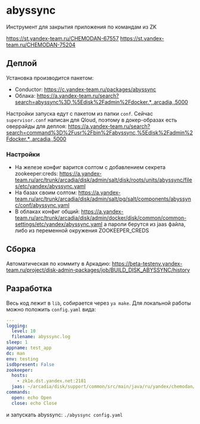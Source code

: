 # abyssync

Инструмент для закрытия приложения по командам из ZK

https://st.yandex-team.ru/CHEMODAN-67557
https://st.yandex-team.ru/CHEMODAN-75204

## Деплой

Установка производится пакетом:
* Conductor: https://c.yandex-team.ru/packages/abyssync
* Облака: https://a.yandex-team.ru/search?search=abyssync%3D,%5Edisk%2Fadmin%2Fdocker.*,,arcadia,,5000

Настройки запуска едут с пакетом из папки `conf`.
Сейчас `supervisor.conf` написан для Qloud, поэтому в докер-образах есть оверрайды для деплоя: https://a.yandex-team.ru/search?search=command%3D%2Fusr%2Fbin%2Fabyssync,%5Edisk%2Fadmin%2Fdocker.*,,arcadia,,5000

### Настройки

- На железе конфиг варится солтом с добавлением секрета zookeeper:creds: https://a.yandex-team.ru/arc/trunk/arcadia/disk/admin/salt/disk/roots/units/abyssync/files/etc/yandex/abyssync.yaml
- На базах своим солтом: https://a.yandex-team.ru/arc/trunk/arcadia/disk/admin/salt/pg/salt/components/abyssync/conf/abyssync.yaml
- В облаках конфиг общий: https://a.yandex-team.ru/arc/trunk/arcadia/disk/admin/docker/disk/common/common-settings/etc/yandex/abyssync.yaml а пароли берутся из jaas файла, либо из переменной окружения ZOOKEEPER_CREDS

## Сборка

Автоматическая по коммиту в Аркадию: https://beta-testenv.yandex-team.ru/project/disk-admin-packages/job/BUILD_DISK_ABYSSYNC/history

## Разработка

Весь код лежит в `lib`, собирается через `ya make`.
Для локальной работы можно положить `config.yaml` вида:
```yaml
---
logging:
  level: 10
  filename: abyssync.log
sleep: 1
appname: test_app
dc: man
env: testing
isdbpresent: False
zookeeper:
  hosts:
    - zk1e.dst.yandex.net:2181
  jaas: ~/arcadia/disk/support/common/src/main/java/ru/yandex/chemodan/global/jaas-testing.conf
commands:
  open: echo Open
  close: echo Close
```
и запускать abyssync: `./abyssync config.yaml`

